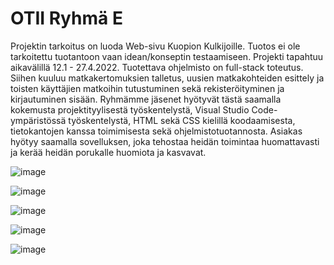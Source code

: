 # OTII Ryhmä E

Projektin tarkoitus on luoda Web-sivu Kuopion Kulkijoille. Tuotos ei ole tarkoitettu tuotantoon vaan idean/konseptin testaamiseen. Projekti tapahtuu aikavälillä 12.1 - 27.4.2022. Tuotettava ohjelmisto on full-stack toteutus. Siihen kuuluu matkakertomuksien talletus, uusien matkakohteiden esittely ja toisten käyttäjien matkoihin tutustuminen sekä rekisteröityminen ja kirjautuminen sisään. 
Ryhmämme jäsenet hyötyvät tästä saamalla kokemusta projektityylisestä työskentelystä, Visual Studio Code- ympäristössä työskentelystä, HTML sekä CSS kielillä koodaamisesta, tietokantojen kanssa toimimisesta sekä ohjelmistotuotannosta. Asiakas hyötyy saamalla sovelluksen, joka tehostaa heidän toimintaa huomattavasti ja kerää heidän porukalle huomiota ja kasvavat.

![image](https://github.com/user-attachments/assets/d93f8e87-eb6e-4629-8463-7a79a21beb8a)

![image](https://github.com/user-attachments/assets/d80d4faf-708e-45c9-b328-e56a0f932159)

![image](https://github.com/user-attachments/assets/94df569a-3d10-4546-a0bf-8ae614777506)

![image](https://github.com/user-attachments/assets/6836595f-c2a2-4b89-89fe-55c6fcefec01)

![image](https://github.com/user-attachments/assets/597846be-57b0-495c-a5d5-f92817515003)
